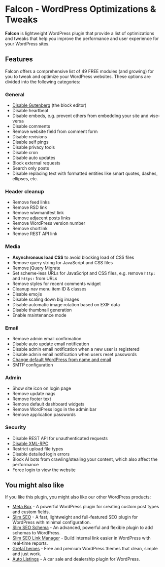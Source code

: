 # Falcon - WordPress Optimizations & Tweaks

**Falcon** is lightweight WordPress plugin that provide a list of optimizations and tweaks that help you improve the performance and user experience for your WordPress sites.

## Features

Falcon offers a comprehensive list of 49 FREE modules (and growing) for you to tweak and optimize your WordPress websites. These options are divided into the following categories:

### General

- [Disable Gutenberg](https://metabox.io/disable-gutenberg-without-using-plugins/) (the block editor)
- Disable heartbeat
- Disable embeds, e.g. prevent others from embedding your site and vise-versa
- Disable comments
- Remove website field from comment form
- Disable revisions
- Disable self pings
- Disable privacy tools
- Disable cron
- Disable auto updates
- Block external requests
- Search only posts
- Disable replacing text with formatted entities like smart quotes, dashes, ellipses, etc.

### Header cleanup

- Remove feed links
- Remove RSD link
- Remove wlwmanifest link
- Remove adjacent posts links
- Remove WordPress version number
- Remove shortlink
- Remove REST API link

### Media

- **Asynchronous load CSS** to avoid blocking load of CSS files
- Remove query string for JavaScript and CSS files
- Remove jQuery Migrate
- Set scheme-less URLs for JavaScript and CSS files, e.g. remove `http:` and `https:` from URLs
- Remove styles for recent comments widget
- Cleanup nav menu item ID & classes
- Disable emojis
- Disable scaling down big images
- Disable automatic image rotation based on EXIF data
- Disable thumbnail generation
- Enable maintenance mode

### Email

- Remove admin email confirmation
- Disable auto update email notification
- Disable admin email notification when a new user is registered
- Disable admin email notification when users reset passwords
- [Change default WordPress from name and email](https://deluxeblogtips.com/change-wordpress-default-email/)
- SMTP configuration

### Admin

- Show site icon on login page
- Remove update nags
- Remove footer text
- Remove default dashboard widgets
- Remove WordPress logo in the admin bar
- Remove application passwords

### Security

- Disable REST API for unauthenticated requests
- [Disable XML-RPC](https://deluxeblogtips.com/disable-xml-rpc-wordpress/)
- Restrict upload file types
- Disable detailed login errors
- Block AI bots from crawling/stealing your content, which also affect the performance
- Force login to view the website

## You might also like

If you like this plugin, you might also like our other WordPress products:

- [Meta Box](https://metabox.io) - A powerful WordPress plugin for creating custom post types and custom fields.
- [Slim SEO](https://wpslimseo.com) - A fast, lightweight and full-featured SEO plugin for WordPress with minimal configuration.
- [Slim SEO Schema](https://wpslimseo.com/products/slim-seo-schema/) - An advanced, powerful and flexible plugin to add schemas to WordPress.
- [Slim SEO Link Manager](https://wpslimseo.com/products/slim-seo-link-manager/) - Build internal link easier in WordPress with real-time reports.
- [GretaThemes](https://gretathemes.com) - Free and premium WordPress themes that clean, simple and just work.
- [Auto Listings](https://wpautolistings.com) - A car sale and dealership plugin for WordPress.
